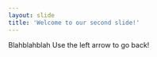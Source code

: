 ```yaml
---
layout: slide
title: 'Welcome to our second slide!'
---
```


Blahblahblah
Use the left arrow to go back!
